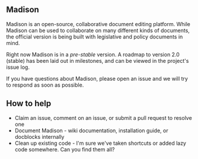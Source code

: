 ## Madison

Madison is an open-source, collaborative document editing platform.  While Madison can be used to collaborate on many different kinds of documents, the official version is being built with legislative and policy documents in mind.

Right now Madison is in a _pre-stable_ version.  A roadmap to version 2.0 (stable) has been laid out in milestones, and can be viewed in the project's issue log.

If you have questions about Madison, please open an issue and we will try to respond as soon as possible.

## How to help

* Claim an issue, comment on an issue, or submit a pull request to resolve one
* Document Madison - wiki documentation, installation guide, or docblocks internally
* Clean up existing code - I'm sure we've taken shortcuts or added lazy code somewhere.  Can you find them all?